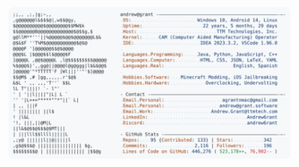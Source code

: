 <a href="https://github.com/Faizpi/Faizpi">
  <picture>
    <source media="(prefers-color-scheme: dark)" srcset="https://raw.githubusercontent.com/Faizpi/Faizpi/main/dark_mode.svg">
    <img alt="Muhammad Faiz Bintang Pratama's GitHub Profile README" src="https://raw.githubusercontent.com/Faizpi/Faizpi/main/light_mode.svg">
  </picture>
</a>
